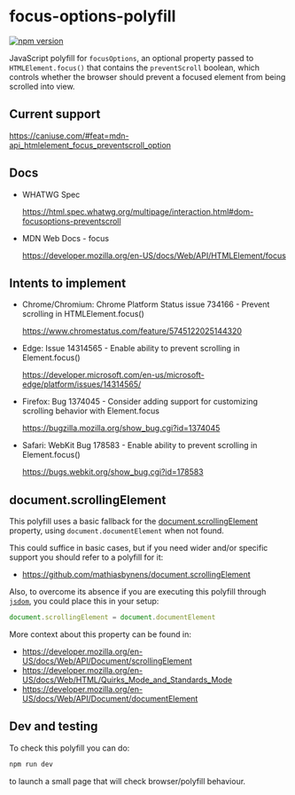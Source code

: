 # focus-options-polyfill

[![npm version](http://img.shields.io/npm/v/focus-options-polyfill.svg?label=npm%20package&style=flat-square&logo=npm&logoWidth=20)](https://npmjs.com/package/focus-options-polyfill "View this project on npm")

JavaScript polyfill for `focusOptions`, an optional property passed to `HTMLElement.focus()` that contains the `preventScroll` boolean, which controls whether the browser should prevent a focused element from being scrolled into view.


## Current support

https://caniuse.com/#feat=mdn-api_htmlelement_focus_preventscroll_option


## Docs

* WHATWG Spec

  https://html.spec.whatwg.org/multipage/interaction.html#dom-focusoptions-preventscroll

* MDN Web Docs - focus

  https://developer.mozilla.org/en-US/docs/Web/API/HTMLElement/focus


## Intents to implement

* Chrome/Chromium: Chrome Platform Status issue 734166 - Prevent scrolling in HTMLElement.focus()

  https://www.chromestatus.com/feature/5745122025144320

* Edge: Issue 14314565 - Enable ability to prevent scrolling in Element.focus()

  https://developer.microsoft.com/en-us/microsoft-edge/platform/issues/14314565/

* Firefox: Bug 1374045 - Consider adding support for customizing scrolling behavior with Element.focus

  https://bugzilla.mozilla.org/show_bug.cgi?id=1374045

* Safari: WebKit Bug 178583 - Enable ability to prevent scrolling in Element.focus()

  https://bugs.webkit.org/show_bug.cgi?id=178583


## document.scrollingElement

This polyfill uses a basic fallback for the [document.scrollingElement](https://developer.mozilla.org/en-US/docs/Web/API/Document/scrollingElement) property, using `document.documentElement` when not found.

This could suffice in basic cases, but if you need wider and/or specific support you should refer to a polyfill for it:

* https://github.com/mathiasbynens/document.scrollingElement

Also, to overcome its absence if you are executing this polyfill through [`jsdom`](https://github.com/jsdom/jsdom), you could place this in your setup:

```js
document.scrollingElement = document.documentElement
```

More context about this property can be found in:

* https://developer.mozilla.org/en-US/docs/Web/API/Document/scrollingElement
* https://developer.mozilla.org/en-US/docs/Web/HTML/Quirks_Mode_and_Standards_Mode
* https://developer.mozilla.org/en-US/docs/Web/API/Document/documentElement


## Dev and testing

To check this polyfill you can do:

```bash
npm run dev
```

to launch a small page that will check browser/polyfill behaviour.
